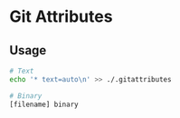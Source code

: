 # Git Attributes

## Usage

```sh
# Text
echo '* text=auto\n' >> ./.gitattributes

# Binary
[filename] binary
```
